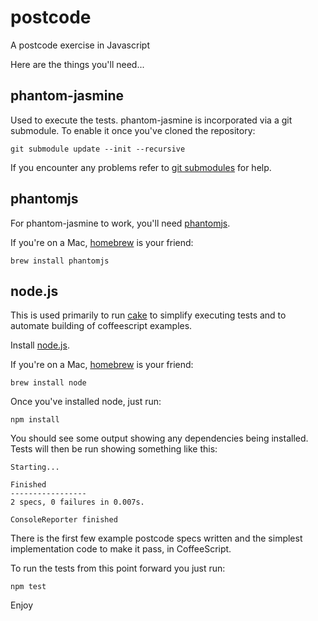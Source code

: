 postcode
========

A postcode exercise in Javascript

Here are the things you'll need...

phantom-jasmine
---------------
Used to execute the tests.
phantom-jasmine is incorporated via a git submodule. To enable it once you've cloned the repository:

    git submodule update --init --recursive

If you encounter any problems refer to [git submodules](http://git-scm.com/book/en/Git-Tools-Submodules) for help.

phantomjs
---------
For phantom-jasmine to work, you'll need [phantomjs](http://phantomjs.org/download.html).

If you're on a Mac, [homebrew](http://mxcl.github.com/homebrew/) is your friend:

    brew install phantomjs

node.js
-------
This is used primarily to run [cake](http://coffeescript.org/documentation/docs/cake.html) to simplify executing tests and to automate building of coffeescript examples.

Install [node.js](http://nodejs.org/).

If you're on a Mac, [homebrew](http://mxcl.github.com/homebrew/) is your friend:

    brew install node

Once you've installed node, just run:

    npm install

You should see some output showing any dependencies being installed.
Tests will then be run showing something like this:

    Starting...
    
    Finished
    -----------------
    2 specs, 0 failures in 0.007s.
    
    ConsoleReporter finished

There is the first few example postcode specs written and the simplest implementation code to make it pass, in CoffeeScript. 

To run the tests from this point forward you just run:

    npm test

Enjoy
